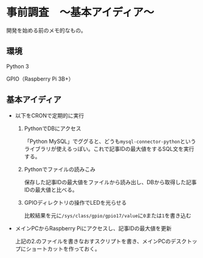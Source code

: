 # 事前調査　～基本アイディア～

開発を始める前のメモ的なもの。

## 環境

Python 3

GPIO（Raspberry Pi 3B+）

## 基本アイディア

* 以下をCRONで定期的に実行

  1. PythonでDBにアクセス

     「Python MySQL」でググると、どうも`mysql-connector-python`というライブラリが使えるっぽい。これで記事IDの最大値をするSQL文を実行する。

  2. Pythonでファイルの読みこみ

     保存した記事IDの最大値をファイルから読み出し、DBから取得した記事IDの最大値と比べる。

  3. GPIOディレクトリの操作でLEDを光らせる

     比較結果を元に`/sys/class/gpio/gpio17/value`に`0`または`1`を書き込む

* メインPCからRaspberry Piにアクセスし、記事IDの最大値を更新

  上記の2.のファイルを書きなおすスクリプトを書き、メインPCのデスクトップにショートカットを作っておく。